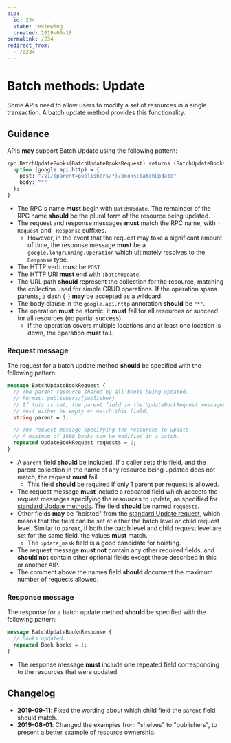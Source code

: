 ```yaml
---
aip:
  id: 234
  state: reviewing
  created: 2019-06-18
permalink: /234
redirect_from:
  - /0234
---
```


# Batch methods: Update

Some APIs need to allow users to modify a set of resources in a single
transaction. A batch update method provides this functionality.

## Guidance

APIs **may** support Batch Update using the following pattern:

```proto
rpc BatchUpdateBooks(BatchUpdateBooksRequest) returns (BatchUpdateBooksResponse) {
  option (google.api.http) = {
    post: "/v1/{parent=publishers/*}/books:batchUpdate"
    body: "*"
  };
}
```

- The RPC's name **must** begin with `BatchUpdate`. The remainder of the RPC
  name **should** be the plural form of the resource being updated.
- The request and response messages **must** match the RPC name, with
  `-Request` and `-Response` suffixes.
  - However, in the event that the request may take a significant amount of
    time, the response message **must** be a `google.longrunning.Operation`
    which ultimately resolves to the `-Response` type.
- The HTTP verb **must** be `POST`.
- The HTTP URI **must** end with `:batchUpdate`.
- The URL path **should** represent the collection for the resource, matching
  the collection used for simple CRUD operations. If the operation spans
  parents, a dash (`-`) **may** be accepted as a wildcard.
- The body clause in the `google.api.http` annotation **should** be `"*"`.
- The operation **must** be atomic: it **must** fail for all resources or
  succeed for all resources (no partial success).
  - If the operation covers multiple locations and at least one location is
    down, the operation **must** fail.

### Request message

The request for a batch update method **should** be specified with the
following pattern:

```proto
message BatchUpdateBookRequest {
  // The parent resource shared by all books being updated.
  // Format: publishers/{publisher}
  // If this is set, the parent field in the UpdateBookRequest messages
  // must either be empty or match this field.
  string parent = 1;

  // The request message specifying the resources to update.
  // A maximum of 1000 books can be modified in a batch.
  repeated UpdateBookRequest requests = 2;
}
```

- A `parent` field **should** be included. If a caller sets this field, and the
  parent collection in the name of any resource being updated does not match,
  the request **must** fail.
  - This field **should** be required if only 1 parent per request is allowed.
- The request message **must** include a repeated field which accepts the
  request messages specifying the resources to update, as specified for
  [standard Update methods][request-message]. The field **should** be named
  `requests`.
- Other fields **may** be "hoisted" from the [standard Update
  request][request-message], which means that the field can be set at either
  the batch level or child request level. Similar to `parent`, if both the
  batch level and child request level are set for the same field, the values
  **must** match.
  - The `update_mask` field is a good candidate for hoisting.
- The request message **must not** contain any other required fields, and
  **should not** contain other optional fields except those described in this
  or another AIP.
- The comment above the names field **should** document the maximum number of
  requests allowed.

### Response message

The response for a batch update method **should** be specified with the
following pattern:

```proto
message BatchUpdateBooksResponse {
  // Books updated.
  repeated Book books = 1;
}
```

- The response message **must** include one repeated field corresponding to the
  resources that were updated.

[request-message]: ./0134.md#request-message

## Changelog

- **2019-09-11**: Fixed the wording about which child field the `parent` field
  should match.
- **2019-08-01**: Changed the examples from "shelves" to "publishers", to
  present a better example of resource ownership.
